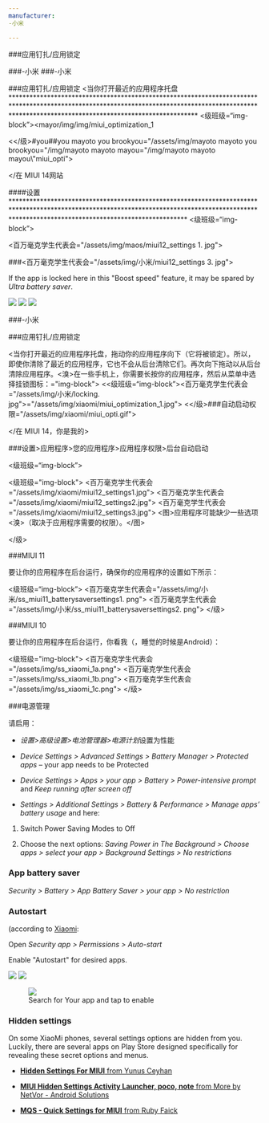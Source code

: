 ```yaml
---
manufacturer: 
-小米

---
```


###应用钉扎/应用锁定

###-小米
###-小米

###应用钉扎/应用锁定
<当你打开最近的应用程序托盘****************************************************************************************************************************************************************************************************
<级班级=“img-block”><mayor/img/img/miui_optimization_1


<</级>#you##you mayoto you brookyou="/assets/img/mayoto mayoto you brookyou="/img/mayoto mayoto mayou="/img/mayoto mayoto mayou\\\"miui_opti">

</在 MIUI 14网站

####设置*************************************************************************************************************************************************************************************************
<级班级=“img-block”>

<百万毫克学生代表会="/assets/img/maos/miui12_settings 1. jpg">

###<百万毫克学生代表会="/assets/img/小米/miui12_settings 3. jpg">

If the app is locked here in this "Boost speed" feature, it may be spared by *Ultra battery saver*. 

<div class="img-block">
  <img src="/assets/img/xiaomi/xiaomi_booster.jpg">
  <img src="/assets/img/xiaomi/xiaomi_booster_2.jpg">
  <img src="/assets/img/xiaomi/xiaomi_booster_3.jpg">

</div>



###-小米

###应用钉扎/应用锁定

<当你打开最近的应用程序托盘，拖动你的应用程序向下（它将被锁定）。所以，即使你清除了最近的应用程序，它也不会从后台清除它们。再次向下拖动以从后台清除应用程序。<溴>在一些手机上，你需要长按你的应用程序，然后从菜单中选择挂锁图标：="img-block">
  <<级班级=“img-block”><百万毫克学生代表会="/assets/img/小米/locking. jpg">="/assets/img/xiaomi/miui_optimization_1.jpg">
  <</级>###自动启动权限="/assets/img/xiaomi/miui_opti.gif">

</在 MIUI 14，你是我的>


###设置>应用程序>您的应用程序>应用程序权限>后台自动启动

<级班级=“img-block”>

<级班级="img-block">
  <百万毫克学生代表会="/assets/img/xiaomi/miui12_settings1.jpg">
  <百万毫克学生代表会="/assets/img/xiaomi/miui12_settings2.jpg">
  <百万毫克学生代表会="/assets/img/xiaomi/miui12_settings3.jpg">
<图>应用程序可能缺少一些选项<溴>（取决于应用程序需要的权限）。</图>

</级>

###MIUI 11

要让你的应用程序在后台运行，确保你的应用程序的设置如下所示：

<级班级=“img-block”>
<百万毫克学生代表会="/assets/img/小米/ss_miui11_batterysaversettings1. png">
<百万毫克学生代表会="/assets/img/小米/ss_miui11_batterysaversettings2. png">
</级>

###MIUI 10


要让你的应用程序在后台运行，你看我（，睡觉的时候是Android）：


<级班级="img-block">
  <百万毫克学生代表会="/assets/img/ss_xiaomi_1a.png">
  <百万毫克学生代表会="/assets/img/ss_xiaomi_1b.png">
  <百万毫克学生代表会="/assets/img/ss_xiaomi_1c.png">
</级>


###电源管理


请启用：

* *设置>高级设置>电池管理器>电源计划*设置为性能

* *Device Settings > Advanced Settings > Battery Manager > Protected apps* – your app needs to be Protected

* *Device Settings > Apps > your app > Battery > Power-intensive prompt* and *Keep running after screen off*

* *Settings > Additional Settings > Battery & Performance > Manage apps’ battery usage* and here:

1. Switch Power Saving Modes to Off

2. Choose the next options: *Saving Power in The Background > Choose apps > select your app > Background Settings > No restrictions*


### App battery saver


*Security > Battery > App Battery Saver > your app > No restriction*


### Autostart

(according to [Xiaomi](https://in.c.mi.com/thread-253478-1-0.html):


Open *Security app > Permissions > Auto-start*


Enable "Autostart" for desired apps.

<div class="img-block">
  <img src="/assets/img/ss_xiaomi_as_1.png">
  <img src="/assets/img/ss_xiaomi_as_2.png">
    <div class="img-block">
     <figure>
          <img src="/assets/img/ss_xiaomi_as_3.png">
       <figcaption>Search for Your app and tap to enable</figcaption>
     </figure>
    </div>
</div>    


### Hidden settings

On some XiaoMi phones, several settings options are hidden from you. Luckily, there are several apps on Play Store designed specifically for revealing these secret options and menus.

* [**Hidden Settings For MIUI** from Yunus Ceyhan](https://play.google.com/store/apps/details?id=com.ceyhan.sets)

* [**MIUI Hidden Settings Activity Launcher, poco, note** from More by NetVor - Android Solutions](https://play.google.com/store/apps/details?id=com.netvor.hiddensettings)

* [**MQS - Quick Settings for MIUI** from Ruby Faick](https://play.google.com/store/apps/details?id=com.zonarmr.miuiengineermode)
